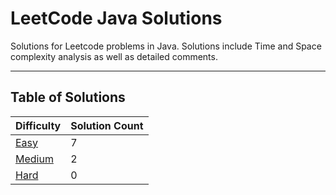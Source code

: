 # LeetCode Java Solutions

Solutions for Leetcode problems in Java. Solutions include Time and Space complexity analysis as well as detailed
comments.

---

## Table of Solutions

| Difficulty                  | Solution Count |
|-----------------------------|----------------|
| [Easy](/Easy/README.md)     | 7              |
| [Medium](/Medium/README.md) | 2              |
| [Hard](/Hard/README.md)     | 0              |

